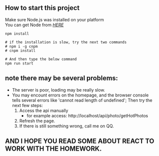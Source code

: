 ## How to start this project
Make sure Node.js was installed on your platform\
You can get Node from *[HERE](http://nodejs.cn/)*

```shell
npm install

# if the installation is slow, try the next two commands
# npm i -g cnpm
# cnpm install

# And then type the below command
npm run start
```
## note there may be several problems:
- The server is poor, loading may be really slow.
- You may encount errors on the homepage, and the browser console tells several errors like 'cannot read length of undefined'; Then try the next few steps:
  1. Access the api manually
      - for example access: http://localhost/api/photo/getHotPhotos
  2. Refresh the page.
  3. If there is still something wrong, call me on QQ.

## AND I HOPE YOU READ SOME ABOUT **REACT** TO WORK WITH THE HOMEWORK.
